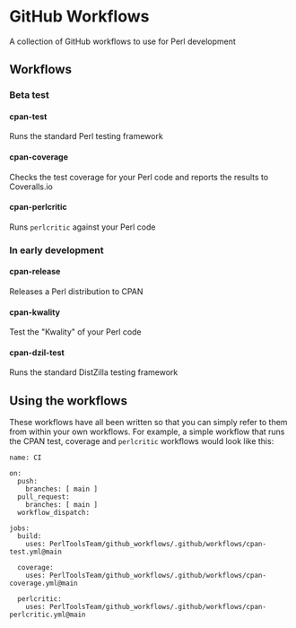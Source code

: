 # GitHub Workflows

A collection of GitHub workflows to use for Perl development

## Workflows

### Beta test

#### cpan-test

Runs the standard Perl testing framework

#### cpan-coverage

Checks the test coverage for your Perl code and reports the results to Coveralls.io

#### cpan-perlcritic

Runs `perlcritic` against your Perl code

### In early development

#### cpan-release

Releases a Perl distribution to CPAN

#### cpan-kwality

Test the "Kwality" of your Perl code

#### cpan-dzil-test

Runs the standard DistZilla testing framework

## Using the workflows

These workflows have all been written so that you can simply refer to
them from within your own workflows. For example, a simple workflow that
runs the CPAN test, coverage and `perlcritic` workflows would look like this:

    name: CI

    on:
      push:
        branches: [ main ]
      pull_request:
        branches: [ main ]
      workflow_dispatch:

    jobs:
      build:
        uses: PerlToolsTeam/github_workflows/.github/workflows/cpan-test.yml@main

      coverage:
        uses: PerlToolsTeam/github_workflows/.github/workflows/cpan-coverage.yml@main

      perlcritic:
        uses: PerlToolsTeam/github_workflows/.github/workflows/cpan-perlcritic.yml@main

